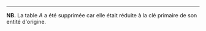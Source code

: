 <!-- Generated by Mocodo 4.0.0 -->


----


**NB.** La table _A_ a été supprimée car elle était réduite à la clé primaire de son entité d'origine.
